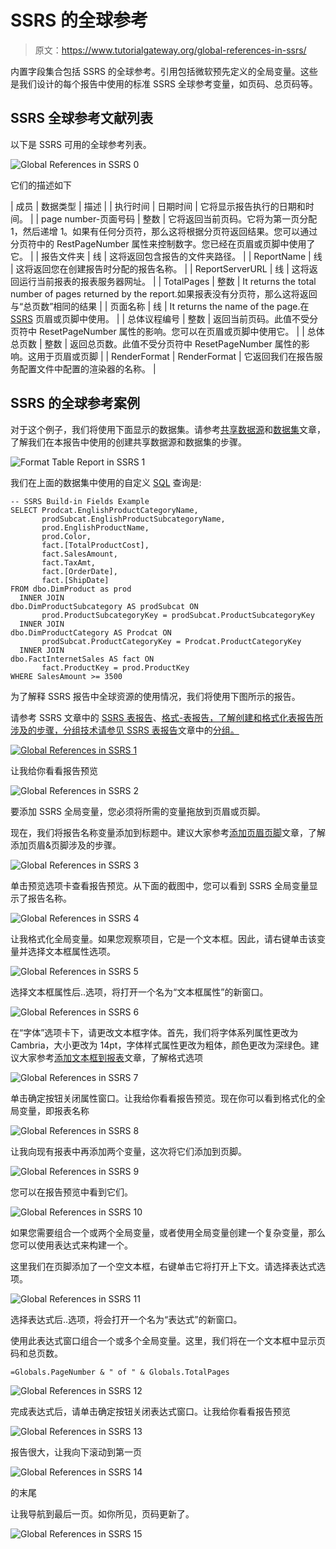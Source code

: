 # SSRS 的全球参考

> 原文：<https://www.tutorialgateway.org/global-references-in-ssrs/>

内置字段集合包括 SSRS 的全球参考。引用包括微软预先定义的全局变量。这些是我们设计的每个报告中使用的标准 SSRS 全球参考变量，如页码、总页码等。

## SSRS 全球参考文献列表

以下是 SSRS 可用的全球参考列表。

![Global References in SSRS 0](img/eb967d482983542c1e49d1f8fe880071.png)

它们的描述如下

| 成员 | 数据类型 | 描述 |
| 执行时间 | 日期时间 | 它将显示报告执行的日期和时间。 |
| page number-页面号码 | 整数 | 它将返回当前页码。它将为第一页分配 1，然后递增 1。如果有任何分页符，那么这将根据分页符返回结果。您可以通过分页符中的 RestPageNumber 属性来控制数字。您已经在页眉或页脚中使用了它。 |
| 报告文件夹 | 线 | 这将返回包含报告的文件夹路径。 |
| ReportName | 线 | 这将返回您在创建报告时分配的报告名称。 |
| ReportServerURL | 线 | 这将返回运行当前报表的报表服务器网址。 |
| TotalPages | 整数 | It returns the total number of pages returned by the report.如果报表没有分页符，那么这将返回与“总页数”相同的结果 |
| 页面名称 | 线 | It returns the name of the page.在 [SSRS](https://www.tutorialgateway.org/ssrs/) 页眉或页脚中使用。 |
| 总体议程编号 | 整数 | 返回当前页码。此值不受分页符中 ResetPageNumber 属性的影响。您可以在页眉或页脚中使用它。 |
| 总体总页数 | 整数 | 返回总页数。此值不受分页符中 ResetPageNumber 属性的影响。这用于页眉或页脚 |
| RenderFormat | RenderFormat | 它返回我们在报告服务配置文件中配置的渲染器的名称。 |

## SSRS 的全球参考案例

对于这个例子，我们将使用下面显示的数据集。请参考[共享数据源](https://www.tutorialgateway.org/ssrs-shared-data-source/)和[数据集](https://www.tutorialgateway.org/shared-dataset-in-ssrs/)文章，了解我们在本报告中使用的创建共享数据源和数据集的步骤。

![Format Table Report in SSRS 1](img/1c9d733f855ad2a12fbaad831af7e2b6.png)

我们在上面的数据集中使用的自定义 [SQL](https://www.tutorialgateway.org/sql/) 查询是:

```
-- SSRS Build-in Fields Example
SELECT Prodcat.EnglishProductCategoryName,
       prodSubcat.EnglishProductSubcategoryName,  
       prod.EnglishProductName, 
       prod.Color, 
       fact.[TotalProductCost],
       fact.SalesAmount, 
       fact.TaxAmt,
       fact.[OrderDate],
       fact.[ShipDate] 
FROM dbo.DimProduct as prod 
  INNER JOIN 
dbo.DimProductSubcategory AS prodSubcat ON 
       prod.ProductSubcategoryKey = prodSubcat.ProductSubcategoryKey 
  INNER JOIN  
dbo.DimProductCategory AS Prodcat ON 
       prodSubcat.ProductCategoryKey = Prodcat.ProductCategoryKey 
  INNER JOIN  
dbo.FactInternetSales AS fact ON 
       fact.ProductKey = prod.ProductKey
WHERE SalesAmount >= 3500
```

为了解释 SSRS 报告中全球资源的使用情况，我们将使用下图所示的报告。

请参考 SSRS 文章中的 [SSRS 表报告](https://www.tutorialgateway.org/ssrs-table-report/)、[格式-表报告，了解创建和格式化表报告所涉及的步骤，分组技术请参见 SSRS 表报告](https://www.tutorialgateway.org/format-table-report-in-ssrs/)文章中的[分组。](https://www.tutorialgateway.org/ssrs-grouping-in-table-reports/)

[![Global References in SSRS 1](img/561869b7b9e725bc1a46c2e423c92f98.png)](https://www.tutorialgateway.org/ssrs-grouping-in-table-reports/)

让我给你看看报告预览

![Global References in SSRS 2](img/cd6dfac44a6d649efbe926bd9cbc61e2.png)

要添加 SSRS 全局变量，您必须将所需的变量拖放到页眉或页脚。

现在，我们将报告名称变量添加到标题中。建议大家参考[添加页眉页脚](https://www.tutorialgateway.org/add-headers-and-footers-to-ssrs-report/)文章，了解添加页眉&页脚涉及的步骤。

![Global References in SSRS 3](img/50fcfd0fc26e387685eeed9e682477e0.png)

单击预览选项卡查看报告预览。从下面的截图中，您可以看到 SSRS 全局变量显示了报告名称。

![Global References in SSRS 4](img/407bb8f76f28c295b5b60995723307e5.png)

让我格式化全局变量。如果您观察项目，它是一个文本框。因此，请右键单击该变量并选择文本框属性选项。

![Global References in SSRS 5](img/19389d4aad1d9c8b904b753912821737.png)

选择文本框属性后..选项，将打开一个名为“文本框属性”的新窗口。

![Global References in SSRS 6](img/274c4b3f59a76229d2f9c6755638d8e4.png)

在“字体”选项卡下，请更改文本框字体。首先，我们将字体系列属性更改为 Cambria，大小更改为 14pt，字体样式属性更改为粗体，颜色更改为深绿色。建议大家参考[添加文本框到报表](https://www.tutorialgateway.org/add-textbox-to-ssrs-report/)文章，了解格式选项

![Global References in SSRS 7](img/ac7925d4e0e6b447d28fc067113ff871.png)

单击确定按钮关闭属性窗口。让我给你看看报告预览。现在你可以看到格式化的全局变量，即报表名称

![Global References in SSRS 8](img/e52498983692aacad75ecbc95e22678c.png)

让我向现有报表中再添加两个变量，这次将它们添加到页脚。

![Global References in SSRS 9](img/ab7733975a52af8bd63b0fe53ae2fe3a.png)

您可以在报告预览中看到它们。

![Global References in SSRS 10](img/005683eba2965de0a1f65acd5898bc69.png)

如果您需要组合一个或两个全局变量，或者使用全局变量创建一个复杂变量，那么您可以使用表达式来构建一个。

这里我们在页脚添加了一个空文本框，右键单击它将打开上下文。请选择表达式选项。

![Global References in SSRS 11](img/51e2325ef035d6bd00dc2cdc2c4f7daf.png)

选择表达式后..选项，将会打开一个名为“表达式”的新窗口。

使用此表达式窗口组合一个或多个全局变量。这里，我们将在一个文本框中显示页码和总页数。

```
=Globals.PageNumber & " of " & Globals.TotalPages
```

![Global References in SSRS 12](img/449f66a8d7a4de1f5ed9a3fe7a52efb0.png)

完成表达式后，请单击确定按钮关闭表达式窗口。让我给你看看报告预览

![Global References in SSRS 13](img/8a6faa1f389e1c65f0e5c795da4ced81.png)

报告很大，让我向下滚动到第一页

![Global References in SSRS 14](img/981c1acbfffaea6ba2adab9cb6cb3df9.png)

的末尾

让我导航到最后一页。如你所见，页码更新了。

![Global References in SSRS 15](img/83de84f8633e84726b4eb5145cc88b78.png)